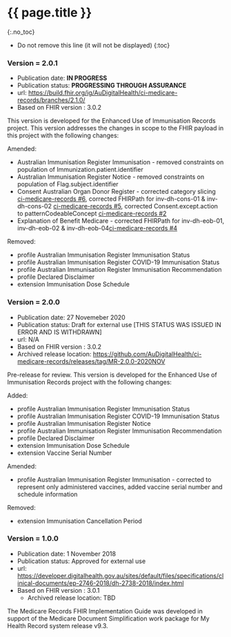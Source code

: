 # {{ page.title }}
{:.no_toc}
<!-- TOC  the css styling for this is \pages\assets\css\project.css under 'markdown-toc'-->
* Do not remove this line (it will not be displayed)
{:toc}


### Version = 2.0.1
- Publication date: **IN PROGRESS**
- Publication status: **PROGRESSING THROUGH ASSURANCE**
- url: <https://build.fhir.org/ig/AuDigitalHealth/ci-medicare-records/branches/2.1.0/>
- Based on FHIR version : 3.0.2

This version is developed for the Enhanced Use of Immunisation Records project. This version addresses the changes in scope to the FHIR payload in this project with the following changes:

Amended:

- Australian Immunisation Register Immunisation - removed constraints on population of Immunization.patient.identifier
- Australian Immunisation Register Notice - removed constraints on population of Flag.subject.identifier
- Consent Australian Organ Donor Register - corrected category slicing [ci-medicare-records #6](https://github.com/AuDigitalHealth/ci-medicare-records/issues/6), corrected FHIRPath for inv-dh-cons-01 & inv-dh-cons-02 [ci-medicare-records #5](https://github.com/AuDigitalHealth/ci-medicare-records/issues/5), corrected Consent.except.action to patternCodeableConcept [ci-medicare-records #2](https://github.com/AuDigitalHealth/ci-medicare-records/issues/2)
- Explanation of Benefit Medicare - corrected FHIRPath for inv-dh-eob-01, inv-dh-eob-02 & inv-dh-eob-04[ci-medicare-records #4](https://github.com/AuDigitalHealth/ci-medicare-records/issues/4)

Removed:
- profile Australian Immunisation Register Immunisation Status
- profile Australian Immunisation Register COVID-19 Immunisation Status
- profile Australian Immunisation Register Immunisation Recommendation
- profile Declared Disclaimer
- extension Immunisation Dose Schedule


### Version = 2.0.0
- Publication date: 27 Novemeber 2020
- Publication status: Draft for external use [THIS STATUS WAS ISSUED IN ERROR AND IS WITHDRAWN]
- url: N/A
- Based on FHIR version : 3.0.2
- Archived release location: <https://github.com/AuDigitalHealth/ci-medicare-records/releases/tag/MR-2.0.0-2020NOV>

Pre-release for review. This version is developed for the Enhanced Use of Immunisation Records project with the following changes:

Added:
- profile Australian Immunisation Register Immunisation Status
- profile Australian Immunisation Register COVID-19 Immunisation Status
- profile Australian Immunisation Register Notice
- profile Australian Immunisation Register Immunisation Recommendation
- profile Declared Disclaimer
- extension Immunisation Dose Schedule
- extension Vaccine Serial Number

Amended:
- profile Australian Immunisation Register Immunisation - corrected to represent only administered vaccines, added vaccine serial number and schedule information

Removed: 
- extension Immunisation Cancellation Period
                  
                  
### Version = 1.0.0
- Publication date: 1 November 2018
- Publication status: Approved for external use
- url: <https://developer.digitalhealth.gov.au/sites/default/files/specifications/clinical-documents/ep-2746-2018/dh-2738-2018/index.html>
- Based on FHIR version : 3.0.1
  - Archived release location: TBD 

The Medicare Records FHIR Implementation Guide was developed in support of the Medicare Document Simplification work package for My Health Record system release v9.3.